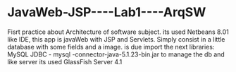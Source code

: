 JavaWeb-JSP----Lab1----ArqSW
============================

Fisrt practice about Architecture of software subject. its used Netbeans 8.01 like IDE, this app is javaWeb with JSP and Servlets. Simply consist in a little database with some fields and a image. is due import the next libraries: MySQL JDBC - mysql -connector-java-5.1.23-bin.jar to manage the db and like server its used GlassFish Server 4.1
